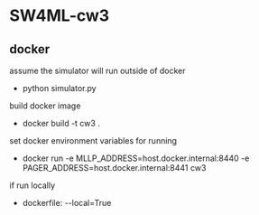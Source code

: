 # SW4ML-cw3

## docker
assume the simulator will run outside of docker
* python simulator.py

build docker image
* docker build -t cw3 .

set docker environment variables for running
* docker run -e MLLP_ADDRESS=host.docker.internal:8440 -e PAGER_ADDRESS=host.docker.internal:8441 cw3

if run locally
* dockerfile: --local=True
